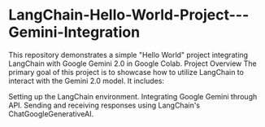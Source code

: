 # LangChain-Hello-World-Project---Gemini-Integration
This repository demonstrates a simple "Hello World" project integrating LangChain with Google Gemini 2.0 in Google Colab.
Project Overview
The primary goal of this project is to showcase how to utilize LangChain to interact with the Gemini 2.0 model. It includes:

Setting up the LangChain environment.
Integrating Google Gemini through API.
Sending and receiving responses using LangChain's ChatGoogleGenerativeAI.
